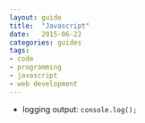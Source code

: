 ```yaml
---
layout: guide
title:  "Javascript"
date:   2015-06-22
categories: guides
tags:
- code
- programming 
- javascript
- web development
---
```


* logging output: `console.log();`

